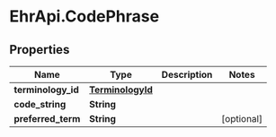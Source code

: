 # EhrApi.CodePhrase

## Properties

Name | Type | Description | Notes
------------ | ------------- | ------------- | -------------
**terminology_id** | [**TerminologyId**](TerminologyId.md) |  | 
**code_string** | **String** |  | 
**preferred_term** | **String** |  | [optional] 


